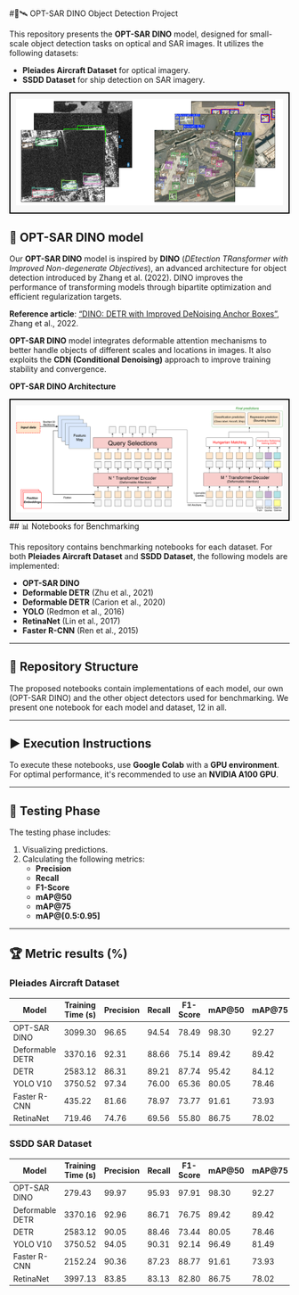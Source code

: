 #🦖🛰️ OPT-SAR DINO Object Detection Project

This repository presents the **OPT-SAR DINO** model, designed for small-scale object detection tasks on optical and SAR images. It utilizes the following datasets:
- **Pleiades Aircraft Dataset** for optical imagery.
- **SSDD Dataset** for ship detection on SAR imagery.

<div align="center" style="border: 2px solid black; padding: 10px; background-color: #f8f8f8;">
    <img src="assets/GITHUB_COVER.PNG" alt="Description du graphique" width="650">
</div>

## 🤖 OPT-SAR DINO model

Our **OPT-SAR DINO** model is inspired by **DINO** (*DEtection TRansformer with Improved Non-degenerate Objectives*), an advanced architecture for object detection introduced by Zhang et al. (2022). DINO improves the performance of transforming models through bipartite optimization and efficient regularization targets.

**Reference article**: [“DINO: DETR with Improved DeNoising Anchor Boxes”](https://arxiv.org/abs/2203.03605), Zhang et al., 2022.

**OPT-SAR DINO** model integrates deformable attention mechanisms to better handle objects of different scales and locations in images. It also exploits the **CDN (Conditional Denoising)** approach to improve training stability and convergence.

**OPT-SAR DINO Architecture**
<div align="center" style="border: 2px solid black; padding: 10px; background-color: #f8f8f8;">
    <img src="assets/DINO-Model-reduced.png" alt="Description du graphique" width="800">
</div>
## 📊 Notebooks for Benchmarking 

This repository contains benchmarking notebooks for each dataset. For both **Pleiades Aircraft Dataset** and **SSDD Dataset**, the following models are implemented:
- **OPT-SAR DINO**
- **Deformable DETR** (Zhu et al., 2021)
- **Deformable DETR** (Carion et al., 2020)
- **YOLO** (Redmon et al., 2016)
- **RetinaNet** (Lin et al., 2017)
- **Faster R-CNN** (Ren et al., 2015)



---

## 📁 Repository Structure

The proposed notebooks contain implementations of each model, our own (OPT-SAR DINO) and the other object detectors used for benchmarking. We present one notebook for each model and dataset, 12 in all.

---

## ▶️ Execution Instructions

To execute these notebooks, use **Google Colab** with a **GPU environment**. For optimal performance, it's recommended to use an **NVIDIA A100 GPU**.

---

## 🧪 Testing Phase 

The testing phase includes:
1. Visualizing predictions.
2. Calculating the following metrics:
   - **Precision**
   - **Recall**
   - **F1-Score**
   - **mAP@50**
   - **mAP@75**
   - **mAP@[0.5:0.95]**

---

## 🏆 Metric results (%)
### **Pleiades Aircraft Dataset**

| Model                | Training Time (s) | Precision | Recall | F1-Score | mAP@50 | mAP@75 | mAP@[0.5:0.95] |
|----------------------|-----------------|-----------|--------|----------|--------|--------|--------------|
| OPT-SAR DINO    | 3099.30      | 96.65 | 94.54 | 78.49 | 98.30 | 92.27 | 78.43 |
| Deformable DETR | 3370.16      | 92.31 | 88.66 | 75.14 | 89.42 | 89.42 | 76.75 |
| DETR            | 2583.12      | 86.31 | 89.21 | 87.74 | 95.42 | 84.12 | 75.86 |
| YOLO V10        | 3750.52      | 97.34 | 76.00 | 65.36 | 80.05 | 78.46 | 73.44 |
| Faster R-CNN    | 435.22       | 81.66 | 78.97 | 73.77 | 91.61 | 73.93 | 62.53 |
| RetinaNet       | 719.46       | 74.76 | 69.56 | 55.80 | 86.75 | 78.02 | 64.54 |

### **SSDD SAR Dataset**

| Model                | Training Time (s) | Precision | Recall | F1-Score | mAP@50 | mAP@75 | mAP@[0.5:0.95] |
|----------------------|-----------------|-----------|--------|----------|--------|--------|--------------|
| OPT-SAR DINO    | 279.43       | 99.97 | 95.93 | 97.91 | 98.30 | 92.27 | 78.43 |
| Deformable DETR | 3370.16      | 92.96 | 86.71 | 76.75 | 89.42 | 89.42 | 76.75 |
| DETR            | 2583.12      | 90.05 | 88.46 | 73.44 | 80.05 | 78.46 | 73.44 |
| YOLO V10        | 3750.52      | 94.05 | 90.31 | 92.14 | 96.49 | 81.49 | 65.18 |
| Faster R-CNN    | 2152.24      | 90.36 | 87.23 | 88.77 | 91.61 | 73.93 | 62.53 |
| RetinaNet       | 3997.13      | 83.85 | 83.13 | 82.80 | 86.75 | 78.02 | 64.54 |

